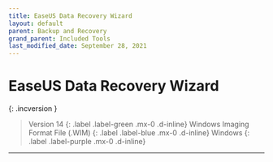 ```yaml
---
title: EaseUS Data Recovery Wizard
layout: default
parent: Backup and Recovery
grand_parent: Included Tools
last_modified_date: September 28, 2021
---
```


# EaseUS Data Recovery Wizard

{: .incversion }
> Version 14
> {: .label .label-green .mx-0 .d-inline}
> Windows Imaging Format File (.WIM)
> {: .label .label-blue .mx-0 .d-inline}
> Windows
> {: .label .label-purple .mx-0 .d-inline}

---

